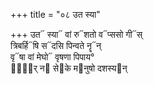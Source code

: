 +++
title = "०८ उत स्या"

+++
उत᳓ स्या᳓ वां रु᳓शतो व᳓प्ससो गी᳓स्  
त्रिबर्हि᳓षि स᳓दसि पिन्वते नॄ᳓न्  
वृ᳓षा वां मेघो᳓ वृषणा पिपाय°  
गो᳐᳓र् न᳓ से᳓के म᳓नुषो दशस्य᳓न्